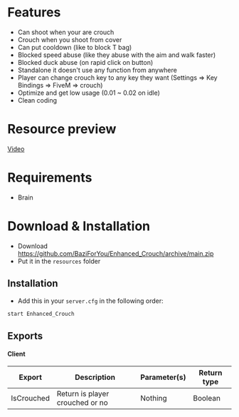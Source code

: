 # Features
- Can shoot when your are crouch
- Crouch when you shoot from cover
- Can put cooldown (like to block T bag)
- Blocked speed abuse (like they abuse with the aim and walk faster)
- Blocked duck abuse (on rapid click on button)
- Standalone it doesn't use any function from anywhere
- Player can change crouch key to any key they want (Settings => Key Bindings => FiveM => crouch)
- Optimize and get low usage (0.01 ~ 0.02 on idle)
- Clean coding

# Resource preview
[Video](https://youtu.be/j4LELQu2uls)

# Requirements
- Brain

# Download & Installation
- Download https://github.com/BaziForYou/Enhanced_Crouch/archive/main.zip
- Put it in the `resources` folder 

## Installation	
- Add this in your `server.cfg` in the following order:
```bash
start Enhanced_Crouch
```

## Exports	
#### Client

| Export                         | Description                               | Parameter(s)  | Return type          |
|--------------------------------|-------------------------------------------|---------------|----------------------|
| IsCrouched                     | Return is player crouched or no           | Nothing       | Boolean               |
